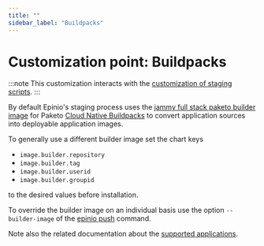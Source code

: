 ```yaml
---
title: ""
sidebar_label: "Buildpacks"
---
```


# Customization point: Buildpacks

:::note
This customization interacts with the
[customization of staging scripts](../staging-scripts.md).
:::

By default Epinio's staging process uses the
[jammy full stack paketo builder image](https://github.com/paketo-buildpacks/builder-jammy-full)
for Paketo [Cloud Native Buildpacks](https://buildpacks.io/)
to convert application sources into deployable application images.

To generally use a different builder image set the chart keys

  - `image.builder.repository`
  - `image.builder.tag`
  - `image.builder.userid`
  - `image.builder.groupid`

to the desired values before installation.

To override the builder image on an individual basis use the option `--builder-image` of the
[epinio push](../commands/cli/epinio_push.md)
command.

Note also the related documentation about the
[supported applications](../supported_applications.md).
